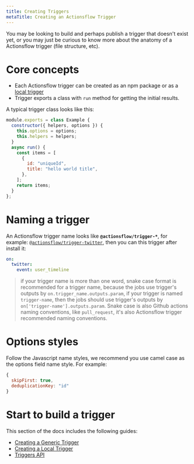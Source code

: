 ```yaml
---
title: Creating Triggers
metaTitle: Creating an Actionsflow Trigger
---
```


You may be looking to build and perhaps publish a trigger that doesn't exist yet, or you may just be curious to know more about the anatomy of a Actionsflow trigger (file structure, etc).

# Core concepts

- Each Actionsflow trigger can be created as an npm package or as a [local trigger](/docs/creating-triggers/creating-a-local-trigger.md)
- Trigger exports a class with `run` method for getting the initial results.

A typical trigger class looks like this:

```javascript
module.exports = class Example {
  constructor({ helpers, options }) {
    this.options = options;
    this.helpers = helpers;
  }
  async run() {
    const items = [
      {
        id: "uniqueId",
        title: "hello world title",
      },
    ];
    return items;
  }
};
```

# Naming a trigger

An Actionsflow trigger name looks like **`@actionsflow/trigger-*`**, for example: [`@actionsflow/trigger-twitter`](https://github.com/actionsflow/actionsflow/tree/master/packages/actionsflow-trigger-twitter), then you can this trigger after install it:

```yaml
on:
  twitter:
    event: user_timeline
```

> if your trigger name is more than one word, snake case format is recommended for a trigger name, because the jobs use trigger's outputs by `on.trigger_name.outputs.param`, if your trigger is named `trigger-name`, then the jobs should use trigger's outputs by `on['trigger-name'].outputs.param`. Snake case is also Github actions naming conventions, like `pull_request`, it's also Actionsflow trigger recommended naming conventions.

# Options styles

Follow the Javascript name styles, we recommend you use camel case as the options field name style. For example:

```javascript
{
  skipFirst: true,
  deduplicationKey: "id"
}
```

# Start to build a trigger

This section of the docs includes the following guides:

- [Creating a Generic Trigger](/docs/creating-triggers/creating-a-generic-trigger.md)
- [Creating a Local Trigger](/docs/creating-triggers/creating-a-local-trigger.md)
- [Triggers API](/docs/reference/0-trigger-api.md)
